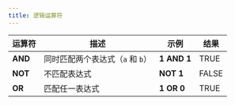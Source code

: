 ```yaml
---
title: 逻辑运算符
---
```


| 运算符 | 描述                                 | 示例         | 结果  |
|--------|--------------------------------------|--------------|-------|
| **AND**  | 同时匹配两个表达式（`a` 和 `b`）      | **1 AND 1**  | TRUE  |
| **NOT**  | 不匹配表达式                         | **NOT 1**    | FALSE |
| **OR**   | 匹配任一表达式                        | **1 OR 0**   | TRUE  |